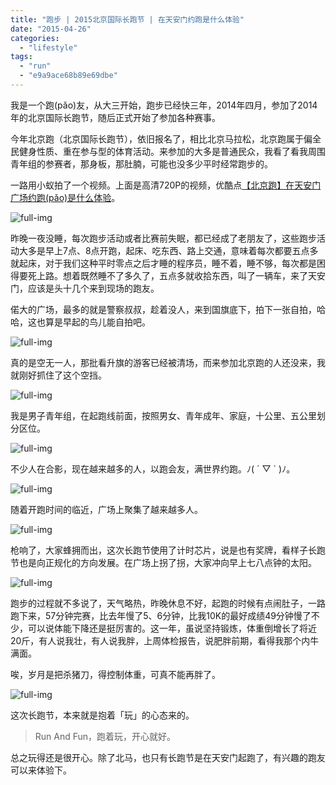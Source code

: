 ```yaml
---
title: "跑步 | 2015北京国际长跑节 | 在天安门约跑是什么体验"
date: "2015-04-26"
categories: 
  - "lifestyle"
tags: 
  - "run"
  - "e9a9ace68b89e69dbe"
---
```


我是一个跑(pǎo)友，从大三开始，跑步已经快三年，2014年四月，参加了2014年的北京国际长跑节，随后正式开始了参加各种赛事。

今年北京跑（北京国际长跑节），依旧报名了，相比北京马拉松，北京跑属于偏全民健身性质、重在参与型的体育活动。来参加的大多是普通民众，我看了看我周围青年组的参赛者，那身板，那肚腩，可能也没多少平时经常跑步的。

一路用小蚁拍了一个视频。上面是高清720P的视频，优酷点[【北京跑】在天安门广场约跑(pǎo)是什么体验](http://v.youku.com/v_show/id_XOTQyNDg5MDMy.html)。

![full-img](https://static.is26.com/blog/2015/04/beijingrun/run3.JPG)

昨晚一夜没睡，每次跑步活动或者比赛前失眠，都已经成了老朋友了，这些跑步活动大多是早上7点、8点开跑，起床、吃东西、路上交通，意味着每次都要五点多就起床，对于我们这种平时零点之后才睡的程序员，睡不着，睡不够，每次都是困得要死上路。想着既然睡不了多久了，五点多就收拾东西，叫了一辆车，来了天安门，应该是头十几个来到现场的跑友。

偌大的广场，最多的就是警察叔叔，趁着没人，来到国旗底下，拍下一张自拍，哈哈，这也算是早起的鸟儿能自拍吧。

![full-img](https://static.is26.com/blog/2015/04/beijingrun/run4.JPG)

真的是空无一人，那批看升旗的游客已经被清场，而来参加北京跑的人还没来，我就刚好抓住了这个空挡。

![full-img](https://static.is26.com/blog/2015/04/beijingrun/run6.JPG)

我是男子青年组，在起跑线前面，按照男女、青年成年、家庭，十公里、五公里划分区位。

![full-img](https://static.is26.com/blog/2015/04/beijingrun/run5.JPG)

不少人在合影，现在越来越多的人，以跑会友，满世界约跑。ﾉ( ´ ▽ \` )ﾉ。

![full-img](https://static.is26.com/blog/2015/04/beijingrun/run10.JPG)

随着开跑时间的临近，广场上聚集了越来越多人。

![full-img](https://static.is26.com/blog/2015/04/beijingrun/run2.JPG)

枪响了，大家蜂拥而出，这次长跑节使用了计时芯片，说是也有奖牌，看样子长跑节也是向正规化的方向发展。在广场上拐了拐，大家冲向早上七八点钟的太阳。

![full-img](https://static.is26.com/blog/2015/04/beijingrun/run9.JPG)

跑步的过程就不多说了，天气略热，昨晚休息不好，起跑的时候有点闹肚子，一路跑下来，57分钟完赛，比去年慢了5、6分钟，比我10K的最好成绩49分钟慢了不少，可以说体能下降还是挺厉害的。这一年，虽说坚持锻炼，体重倒增长了将近20斤，有人说我壮，有人说我胖，上周体检报告，说肥胖前期，看得我那个内牛满面。

唉，岁月是把杀猪刀，得控制体重，可真不能再胖了。

![full-img](https://static.is26.com/blog/2015/04/beijingrun/run8.JPG)

这次长跑节，本来就是抱着「玩」的心态来的。

> Run And Fun，跑着玩，开心就好。

总之玩得还是很开心。除了北马，也只有长跑节是在天安门起跑了，有兴趣的跑友可以来体验下。
